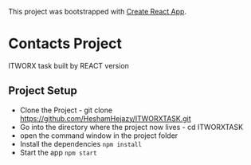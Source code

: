 This project was bootstrapped with [Create React App](https://github.com/facebook/create-react-app).

# Contacts Project

ITWORX task built by REACT version

## Project Setup

- Clone the Project - git clone https://github.com/HeshamHejazy/ITWORXTASK.git
- Go into the directory where the project now lives - cd ITWORXTASK
- open the command window in the project folder
- Install the dependencies `npm install`
- Start the app `npm start`
